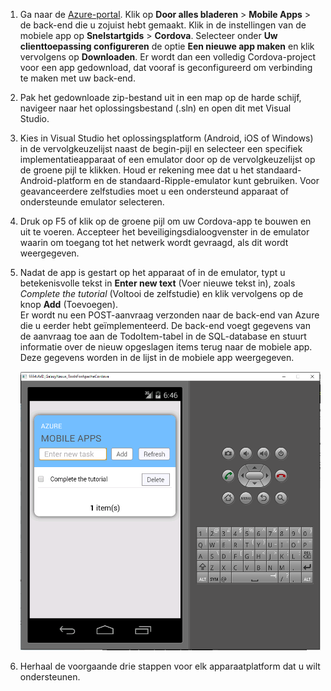 
1. Ga naar de [Azure-portal]. Klik op **Door alles bladeren** > **Mobile Apps** > de back-end die u zojuist hebt gemaakt. Klik in de instellingen van de mobiele app op **Snelstartgids** > **Cordova**. Selecteer onder **Uw clienttoepassing configureren** de optie **Een nieuwe app maken** en klik vervolgens op **Downloaden**. Er wordt dan een volledig Cordova-project voor een app gedownload, dat vooraf is geconfigureerd om verbinding te maken met uw back-end.

2. Pak het gedownloade zip-bestand uit in een map op de harde schijf, navigeer naar het oplossingsbestand (.sln) en open dit met Visual Studio.

5. Kies in Visual Studio het oplossingsplatform (Android, iOS of Windows) in de vervolgkeuzelijst naast de begin-pijl en selecteer een specifiek implementatieapparaat of een emulator door op de vervolgkeuzelijst op de groene pijl te klikken. Houd er rekening mee dat u het standaard-Android-platform en de standaard-Ripple-emulator kunt gebruiken. Voor geavanceerdere zelfstudies moet u een ondersteund apparaat of ondersteunde emulator selecteren. 

6. Druk op F5 of klik op de groene pijl om uw Cordova-app te bouwen en uit te voeren. Accepteer het beveiligingsdialoogvenster in de emulator waarin om toegang tot het netwerk wordt gevraagd, als dit wordt weergegeven.   

7. Nadat de app is gestart op het apparaat of in de emulator, typt u betekenisvolle tekst in **Enter new text** (Voer nieuwe tekst in), zoals _Complete the tutorial_ (Voltooi de zelfstudie) en klik vervolgens op de knop **Add** (Toevoegen).  
Er wordt nu een POST-aanvraag verzonden naar de back-end van Azure die u eerder hebt geïmplementeerd. De back-end voegt gegevens van de aanvraag toe aan de TodoItem-tabel in de SQL-database en stuurt informatie over de nieuw opgeslagen items terug naar de mobiele app. Deze gegevens worden in de lijst in de mobiele app weergegeven.

    ![](./media/app-service-mobile-cordova-quickstart/quickstart-startup.png)
    
8. Herhaal de voorgaande drie stappen voor elk apparaatplatform dat u wilt ondersteunen.

[Azure-portal]: https://portal.azure.com/



<!--HONumber=sep16_HO1-->


